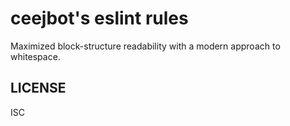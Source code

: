 # ceejbot's eslint rules

Maximized block-structure readability with a modern approach to whitespace.

## LICENSE

ISC
